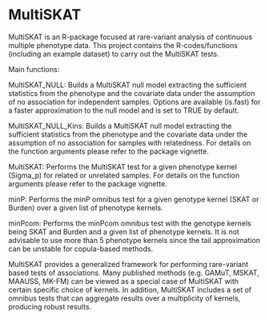 # MultiSKAT
MultiSKAT is an R-package focused at rare-variant analysis of continuous multiple phenotype data. 
This project contains the R-codes/functions (including an example dataset) to carry out the MultiSKAT tests.

Main functions:

MultiSKAT_NULL: Builds a MultiSKAT null model extracting the sufficient statistics from the phenotype and the covariate data under the 
                assumption of no association for independent samples. Options are available (is.fast) for a faster approximation to the null model and is set to 
                TRUE by default. 
            
MultiSKAT_NULL_Kins: Builds a MultiSKAT null model extracting the sufficient statistics from the phenotype and the covariate data under the 
                     assumption of no association for samples with relatedness. For details on the function arguments please refer to the 
                     package vignette.
                     
MultiSKAT: Performs the MultiSKAT test for a given phenotype kernel (Sigma_p) for related or unrelated samples. For details on the function
           arguments please refer to the package vignette.                     
           
minP: Performs the minP omnibus test for a given genotype kernel (SKAT or Burden) over a given list of phenotype kernels.

minPcom: Performs the minPcom omnibus test with the genotype kernels being SKAT and Burden and a given list of phenotype kernels. It is not
         advisable to use more than 5 phenotype kernels since the tail approximation can be unstable for copula-based methods.
          

MultiSKAT provides a generalized framework for performing rare-variant based tests of associations. Many published methods (e.g. GAMuT, MSKAT, MAAUSS, MK-FM) can be viewed as a special case of MultiSKAT with certain specific choice of kernels. In addition, MultiSKAT includes a set of omnibus tests that can aggregate results over a multiplicity of kernels, producing robust results.
